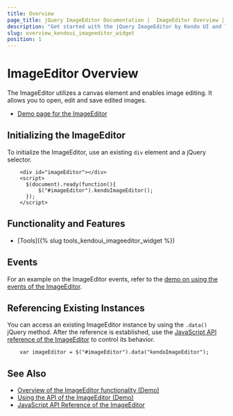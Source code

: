 ```yaml
---
title: Overview
page_title: jQuery ImageEditor Documentation |  ImageEditor Overview | Kendo UI
description: "Get started with the jQuery ImageEditor by Kendo UI and learn how to create, initialize, and enable the widget."
slug: overview_kendoui_imageeditor_widget
position: 1
---
```


# ImageEditor Overview

The ImageEditor utilizes a canvas element and enables image editing. It allows you to open, edit and save edited images.

* [Demo page for the ImageEditor](https://demos.telerik.com/kendo-ui/imageeditor/index)

## Initializing the ImageEditor

To initialize the ImageEditor, use an existing `div` element and a jQuery selector.
```dojo
    <div id="imageEditor"></div>
    <script>
      $(document).ready(function(){
          $("#imageEditor").kendoImageEditor();
      });
    </script>
```

## Functionality and Features

* [Tools]({% slug tools_kendoui_imageeditor_widget %})

## Events

For an example on the ImageEditor events, refer to the [demo on using the events of the ImageEditor](https://demos.telerik.com/kendo-ui/imageeditor/events).

## Referencing Existing Instances

You can access an existing ImageEditor instance by using the `.data()` jQuery method. After the reference is established, use the [JavaScript API reference of the ImageEditor](/api/javascript/ui/imageeditor) to control its behavior.

```
    var imageEditor = $("#imageEditor").data("kendoImageEditor");
```

## See Also

* [Overview of the ImageEditor functionality (Demo)](https://demos.telerik.com/kendo-ui/imageeditor/index)
* [Using the API of the ImageEditor (Demo)](https://demos.telerik.com/kendo-ui/imageeditor/api)
* [JavaScript API Reference of the ImageEditor](/api/javascript/ui/imageeditor)
